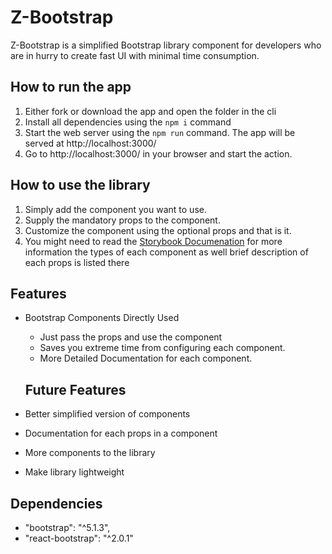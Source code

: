 # Z-Bootstrap

Z-Bootstrap is a simplified Bootstrap library component for developers who are in hurry to create fast UI with minimal time consumption.

## How to run the app

1. Either fork or download the app and open the folder in the cli
2. Install all dependencies using the `npm i` command
3. Start the web server using the `npm run` command. The app will be served at http://localhost:3000/
4. Go to http://localhost:3000/ in your browser and start the action.

## How to use the library

1. Simply add the component you want to use.
2. Supply the mandatory props to the component.
3. Customize the component using the optional props and that is it.
4. You might need to read the [Storybook Documenation](https://61823c3479a075004a7580f4-kzpcdhvguo.chromatic.com/ 'storybook documenation') for more information the types of each component as well brief description of each props is listed there

## Features

- Bootstrap Components Directly Used

  - Just pass the props and use the component
  - Saves you extreme time from configuring each component.
  - More Detailed Documentation for each component.

  ## Future Features

- Better simplified version of components
- Documentation for each props in a component
- More components to the library
- Make library lightweight

## Dependencies

- "bootstrap": "^5.1.3",
- "react-bootstrap": "^2.0.1"
